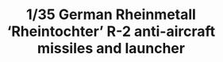 ---
layout: product
title: "1/35 German Rheinmetall ‘Rheintochter’ R-2 
anti-aircraft missiles and launcher"
price: "TBA" 
desc: "Maketa"
img_path: "/assets/img/BRNC35050.webp"
brand: "Bronco"
available: false
special_offer: false
new: false
soon: false
cat: "010000"
subcat: "015800"
subsubcat: "0N/A"
sifra: "BRNC35050"
popular: false
---